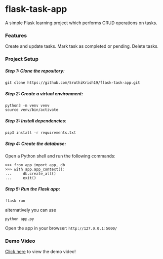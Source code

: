 # flask-task-app
A simple Flask learning project which performs CRUD operations on tasks.

### Features
Create and update tasks.
Mark task as completed or pending.
Delete tasks.

### Project Setup 
##### Step 1: Clone the repository:
```
git clone https://github.com/SruthiKrish19/flask-task-app.git
```

##### Step 2: Create a virtual environment:
```
python3 -m venv venv
source venv/bin/activate
```

##### Step 3: Install dependencies:
```
pip3 install -r requirements.txt
```

##### Step 4: Create the database:
Open a Python shell and run the following commands:
```
>>> from app import app, db
>>> with app.app_context():
...     db.create_all()
...     exit()
```

##### Step 5: Run the Flask app:
```
flask run
```
alternatively you can use
```
python app.py
```
Open the app in your browser: ```http://127.0.0.1:5000/```

### Demo Video
[Click here](https://drive.google.com/file/d/1XsuEwC-55cpowqzKAvwy-B7xEUn1zS5E/view?usp=sharing) to view the demo video!
